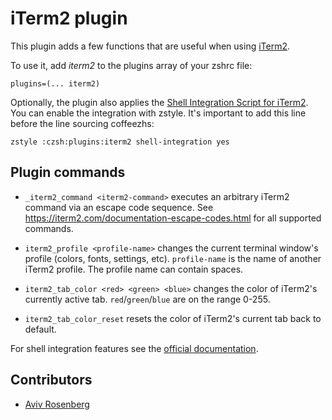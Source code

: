 # iTerm2 plugin

This plugin adds a few functions that are useful when using [iTerm2](https://www.iterm2.com/).


To use it, add _iterm2_ to the plugins array of your zshrc file:
```
plugins=(... iterm2)
```

Optionally, the plugin also applies the [Shell Integration Script for iTerm2](https://iterm2.com/documentation-shell-integration.html).
You can enable the integration with zstyle. It's important to add this line 
before the line sourcing coffeezhs:

```
zstyle :czsh:plugins:iterm2 shell-integration yes
```

## Plugin commands

* `_iterm2_command <iterm2-command>`
  executes an arbitrary iTerm2 command via an escape code sequence.
  See https://iterm2.com/documentation-escape-codes.html for all supported commands.

* `iterm2_profile <profile-name>`
  changes the current terminal window's profile (colors, fonts, settings, etc).
  `profile-name` is the name of another iTerm2 profile. The profile name can contain spaces.

* `iterm2_tab_color <red> <green> <blue>`
  changes the color of iTerm2's currently active tab.
  `red`/`green`/`blue` are on the range 0-255.

* `iterm2_tab_color_reset`
  resets the color of iTerm2's current tab back to default.


For shell integration features see the [official documentation](https://iterm2.com/documentation-shell-integration.html).

## Contributors

- [Aviv Rosenberg](https://github.com/avivrosenberg)
